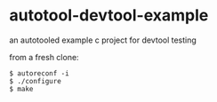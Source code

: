 # autotool-devtool-example
an autotooled example c project for devtool testing

from a fresh clone:
```
$ autoreconf -i
$ ./configure
$ make
```
